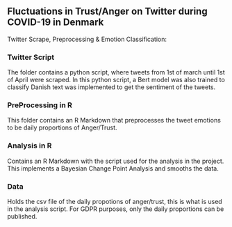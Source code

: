 ## Fluctuations in Trust/Anger on Twitter during COVID-19 in Denmark

Twitter Scrape, Preprocessing & Emotion Classification:


### Twitter Script

The folder contains a python script, where tweets from 1st of march until 1st of April were scraped. In this python script, a Bert model was also trained to classify Danish text was implemented to get the sentiment of the tweets.

### PreProcessing in R

This folder contains an R Markdown that preprocesses the tweet emotions to be daily proportions of Anger/Trust.

### Analysis in R

Contains an R Markdown with the script used for the analysis in the project. This implements a Bayesian Change Point Analysis and smooths the data.

### Data

Holds the csv file of the daily propotions of anger/trust, this is what is used in the analysis script. For GDPR purposes, only the daily proportions can be published.
